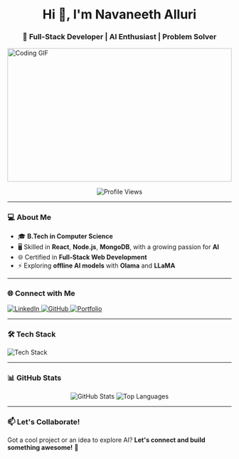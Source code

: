 <h1 align="center">Hi 👋, I'm Navaneeth Alluri</h1>
<h3 align="center">🚀 Full-Stack Developer | AI Enthusiast | Problem Solver</h3>

<img src="https://media.giphy.com/media/qgQUggAC3Pfv687qPC/giphy.gif" width="100%" height="300" alt="Coding GIF" />

<p align="center">
  <img src="https://komarev.com/ghpvc/?username=navaneeth2707&label=Profile%20Views&color=blue&style=flat" alt="Profile Views" />
</p>

---

### 💻 About Me  
- 🎓 **B.Tech in Computer Science**  
- 🖥️ Skilled in **React**, **Node.js**, **MongoDB**, with a growing passion for **AI**  
- 🌐 Certified in **Full-Stack Web Development**  
- ⚡ Exploring **offline AI models** with **Olama** and **LLaMA**  

---

### 🌐 Connect with Me  
<p align="left">
  <a href="https://linkedin.com/in/navaneeth277" target="_blank">
    <img src="https://img.shields.io/badge/LinkedIn-0077B5?style=flat&logo=linkedin&logoColor=white" alt="LinkedIn"/>
  </a>
  <a href="https://github.com/navaneeth2707" target="_blank">
    <img src="https://img.shields.io/badge/GitHub-181717?style=flat&logo=github&logoColor=white" alt="GitHub"/>
  </a>
  <a href="https://navaneeth-portfolio.com" target="_blank">
    <img src="https://img.shields.io/badge/Portfolio-FF5722?style=flat&logo=google-chrome&logoColor=white" alt="Portfolio"/>
  </a>
</p>

---

### 🛠️ Tech Stack
<p align="left">
  <img src="https://skillicons.dev/icons?i=react,nodejs,express,mongodb,javascript,html,css,mysql,vue,c" alt="Tech Stack" />
</p>

---

### 📊 GitHub Stats
<p align="center">
  <img src="https://github-readme-stats.vercel.app/api?username=navaneeth2707&show_icons=true&theme=vue-dark" alt="GitHub Stats" />
  <img src="https://github-readme-stats.vercel.app/api/top-langs/?username=navaneeth2707&layout=compact&theme=vue-dark" alt="Top Languages" />
</p>

---

### 📫 Let's Collaborate!
Got a cool project or an idea to explore AI? **Let's connect and build something awesome!** 🚀
